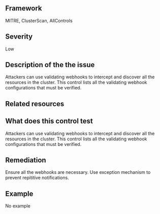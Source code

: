 ## Framework
MITRE, ClusterScan, AllControls
 
## Severity
Low

## Description of the the issue
Attackers can use validating webhooks to intercept and discover all the resources in the cluster. This control lists all the validating webhook configurations that must be verified.
 
## Related resources

## What does this control test
Attackers can use validating webhooks to intercept and discover all the resources in the cluster. This control lists all the validating webhook configurations that must be verified.
 
## Remediation
Ensure all the webhooks are necessary. Use exception mechanism to prevent repititive notifications.
 
## Example
No example
